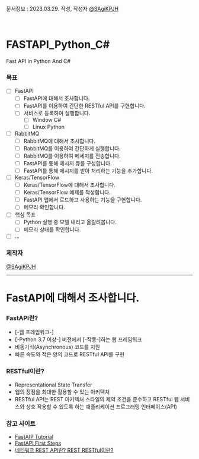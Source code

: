 

문서정보 : 2023.03.29. 작성, 작성자 [@SAgiKPJH](https://github.com/SAgiKPJH)

<br>

# FASTAPI_Python_C#
Fast API in Python And C#

### 목표
* [ ] FastAPI
  * [ ] FastAPI에 대해서 조사합니다.
  * [ ] FastAPI를 이용하여 간단한 RESTful API를 구현합니다.
  * [ ] 서비스로 등록하여 실행합니다.
    * [ ] Window C#
    * [ ] Linux Python
* [ ] RabbitMQ
  * [ ] RabbitMQ에 대해서 조사합니다.
  * [ ] RabbitMQ를 이용하여 간단하게 실행합니다.
  * [ ] RabbitMQ를 이용하여 메세지를 전송합니다.
  * [ ] FastAPI를 통해 메시지 큐를 구성합니다.
  * [ ] FastAPI를 통해 메시지를 받아 처리하는 기능을 추가합니다.
* [ ] Keras/TensorFlow
  * [ ] Keras/TensorFlow에 대해서 조사합니다.
  * [ ] Keras/TensorFlow 예제를 작성합니다.
  * [ ] FastAPI 앱에서 로드하고 사용하는 기능을 구현합니다.
  * [ ] 메모리 확인합니다.
* [ ] 핵심 목표
  * [ ] Python 실행 중 모델 내리고 올릴려봅니다.
  * [ ] 메모리 상태를 확인합니다.
* [ ] ...

### 제작자
[@SAgiKPJH](https://github.com/SAgiKPJH)

---

# FastAPI에 대해서 조사합니다.

### FastAPI란?
- [-웹 프레임워크-]
- [-Python 3.7 이상-] 버전에서 [-작동-]하는 웹 프레임워크 
- 비동기식(Asynchronous) 코드를 지원
- 빠른 속도와 적은 양의 코드로 RESTful API를 구현

### RESTful이란?

- Representational State Transfer
- 웹의 장점을 최대한 활용할 수 있는 아키텍처
- RESTful API는 REST 아키텍처 스타일의 제약 조건을 준수하고 RESTful 웹 서비스와 상호 작용할 수 있도록 하는 애플리케이션 프로그래밍 인터페이스(API)

### 참고 사이트
- [FastAIP Tutorial](https://fastapi.tiangolo.com/ko/tutorial/)
- [FastAPI First Steps](https://fastapi.tiangolo.com/ko/tutorial/first-steps/)
- [네트워크 REST API란? REST RESTful이란?](https://khj93.tistory.com/entry/%EB%84%A4%ED%8A%B8%EC%9B%8C%ED%81%AC-REST-API%EB%9E%80-REST-RESTful%EC%9D%B4%EB%9E%80)

<br><br><br>

#

<br><br><br>

#

<br><br><br>

#

<br><br><br>

#

<br><br><br>

#

<br><br><br>

#
